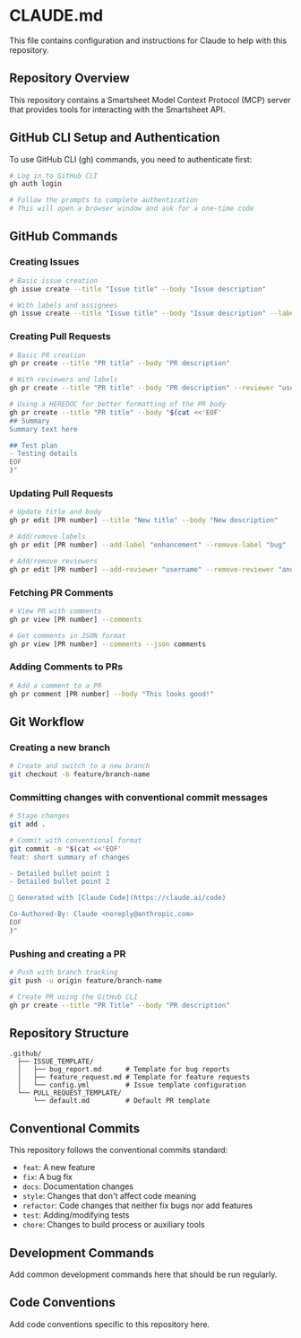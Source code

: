 # CLAUDE.md

This file contains configuration and instructions for Claude to help with this repository.

## Repository Overview
This repository contains a Smartsheet Model Context Protocol (MCP) server that provides tools for interacting with the Smartsheet API.

## GitHub CLI Setup and Authentication

To use GitHub CLI (gh) commands, you need to authenticate first:

```bash
# Log in to GitHub CLI
gh auth login

# Follow the prompts to complete authentication
# This will open a browser window and ask for a one-time code
```

## GitHub Commands

### Creating Issues
```bash
# Basic issue creation
gh issue create --title "Issue title" --body "Issue description"

# With labels and assignees
gh issue create --title "Issue title" --body "Issue description" --label "bug,enhancement" --assignee "username"
```

### Creating Pull Requests
```bash
# Basic PR creation
gh pr create --title "PR title" --body "PR description"

# With reviewers and labels
gh pr create --title "PR title" --body "PR description" --reviewer "username" --label "enhancement"

# Using a HEREDOC for better formatting of the PR body
gh pr create --title "PR title" --body "$(cat <<'EOF'
## Summary
Summary text here

## Test plan
- Testing details
EOF
)"
```

### Updating Pull Requests
```bash
# Update title and body
gh pr edit [PR number] --title "New title" --body "New description"

# Add/remove labels
gh pr edit [PR number] --add-label "enhancement" --remove-label "bug"

# Add/remove reviewers
gh pr edit [PR number] --add-reviewer "username" --remove-reviewer "another-user"
```

### Fetching PR Comments
```bash
# View PR with comments
gh pr view [PR number] --comments

# Get comments in JSON format
gh pr view [PR number] --comments --json comments
```

### Adding Comments to PRs
```bash
# Add a comment to a PR
gh pr comment [PR number] --body "This looks good!"
```

## Git Workflow

### Creating a new branch
```bash
# Create and switch to a new branch
git checkout -b feature/branch-name
```

### Committing changes with conventional commit messages
```bash
# Stage changes
git add .

# Commit with conventional format
git commit -m "$(cat <<'EOF'
feat: short summary of changes

- Detailed bullet point 1
- Detailed bullet point 2

🤖 Generated with [Claude Code](https://claude.ai/code)

Co-Authored-By: Claude <noreply@anthropic.com>
EOF
)"
```

### Pushing and creating a PR
```bash
# Push with branch tracking
git push -u origin feature/branch-name

# Create PR using the GitHub CLI
gh pr create --title "PR Title" --body "PR description"
```

## Repository Structure
```
.github/
  ├── ISSUE_TEMPLATE/
  │   ├── bug_report.md      # Template for bug reports
  │   ├── feature_request.md # Template for feature requests
  │   └── config.yml         # Issue template configuration
  └── PULL_REQUEST_TEMPLATE/
      └── default.md         # Default PR template
```

## Conventional Commits

This repository follows the conventional commits standard:

- `feat`: A new feature
- `fix`: A bug fix
- `docs`: Documentation changes
- `style`: Changes that don't affect code meaning
- `refactor`: Code changes that neither fix bugs nor add features
- `test`: Adding/modifying tests
- `chore`: Changes to build process or auxiliary tools

## Development Commands

Add common development commands here that should be run regularly.

## Code Conventions

Add code conventions specific to this repository here.